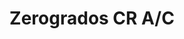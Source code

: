 ---
title: "Zerogrados CR A/C"
url: /san-jose/zerogrados-cr-a-c/
shop: reparación de automóviles
---